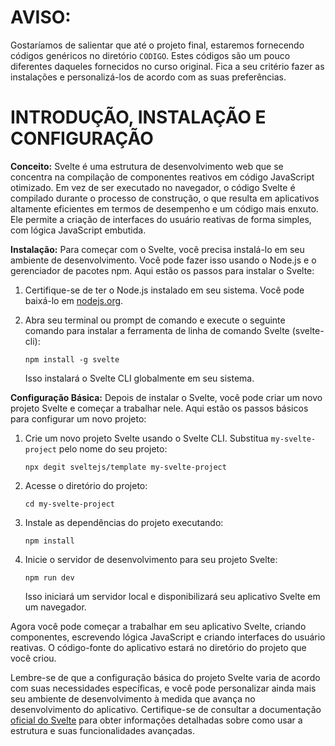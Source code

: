 # AVISO:
Gostaríamos de salientar que até o projeto final, estaremos fornecendo códigos genéricos no diretório `CODIGO`. Estes códigos são um pouco diferentes daqueles fornecidos no curso original. Fica a seu critério fazer as instalações e personalizá-los de acordo com as suas preferências.

# INTRODUÇÃO, INSTALAÇÃO E CONFIGURAÇÃO
**Conceito:**
Svelte é uma estrutura de desenvolvimento web que se concentra na compilação de componentes reativos em código JavaScript otimizado. Em vez de ser executado no navegador, o código Svelte é compilado durante o processo de construção, o que resulta em aplicativos altamente eficientes em termos de desempenho e um código mais enxuto. Ele permite a criação de interfaces do usuário reativas de forma simples, com lógica JavaScript embutida.

**Instalação:**
Para começar com o Svelte, você precisa instalá-lo em seu ambiente de desenvolvimento. Você pode fazer isso usando o Node.js e o gerenciador de pacotes npm. Aqui estão os passos para instalar o Svelte:

1. Certifique-se de ter o Node.js instalado em seu sistema. Você pode baixá-lo em [nodejs.org](https://nodejs.org/).

2. Abra seu terminal ou prompt de comando e execute o seguinte comando para instalar a ferramenta de linha de comando Svelte (svelte-cli):

   ```
   npm install -g svelte
   ```

   Isso instalará o Svelte CLI globalmente em seu sistema.

**Configuração Básica:**
Depois de instalar o Svelte, você pode criar um novo projeto Svelte e começar a trabalhar nele. Aqui estão os passos básicos para configurar um novo projeto:

1. Crie um novo projeto Svelte usando o Svelte CLI. Substitua `my-svelte-project` pelo nome do seu projeto:

   ```
   npx degit sveltejs/template my-svelte-project
   ```

2. Acesse o diretório do projeto:

   ```
   cd my-svelte-project
   ```

3. Instale as dependências do projeto executando:

   ```
   npm install
   ```

4. Inicie o servidor de desenvolvimento para seu projeto Svelte:

   ```
   npm run dev
   ```

   Isso iniciará um servidor local e disponibilizará seu aplicativo Svelte em um navegador.

Agora você pode começar a trabalhar em seu aplicativo Svelte, criando componentes, escrevendo lógica JavaScript e criando interfaces do usuário reativas. O código-fonte do aplicativo estará no diretório do projeto que você criou.

Lembre-se de que a configuração básica do projeto Svelte varia de acordo com suas necessidades específicas, e você pode personalizar ainda mais seu ambiente de desenvolvimento à medida que avança no desenvolvimento do aplicativo. Certifique-se de consultar a documentação [oficial do Svelte](https://svelte.dev/) para obter informações detalhadas sobre como usar a estrutura e suas funcionalidades avançadas.